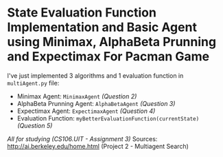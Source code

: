# State Evaluation Function Implementation and Basic Agent using Minimax, AlphaBeta Prunning and Expectimax For Pacman Game

I've just implemented 3 algorithms and 1 evaluation function in `multiAgent.py` file:
* Minimax Agent: `MinimaxAgent` *(Question 2)*
* AlphaBeta Prunning Agent: `AlphaBetaAgent` *(Question 3)*
* Expectimax Agent: `ExpectimaxAgent` *(Question 4)*
* Evaluation Function: `myBetterEvaluationFunction(currentState)` *(Question 5)*

*All for studying (CS106.UIT - Assignment 3)*
Sources: http://ai.berkeley.edu/home.html (Project 2 - Multiagent Search)
